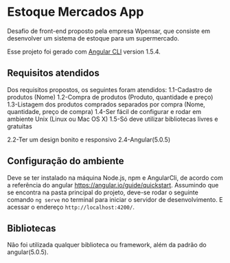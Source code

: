 # Estoque Mercados App

Desafio de front-end proposto pela empresa Wpensar, que consiste em desenvolver um sistema de estoque para um supermercado.

Esse projeto foi gerado com [Angular CLI](https://github.com/angular/angular-cli) version 1.5.4.

## Requisitos atendidos

Dos requisitos propostos, os seguintes foram atendidos:
1.1-Cadastro de produtos (Nome)
1.2-Compra de produtos (Produto, quantidade e preço)
1.3-Listagem dos produtos comprados separados por compra (Nome, quantidade, preço de compra)
1.4-Ser fácil de configurar e rodar em ambiente Unix (Linux ou Mac OS X)
1.5-Só deve utilizar bibliotecas livres e gratuitas

2.2-Ter um design bonito e responsivo
2.4-Angular(5.0.5)

## Configuração do ambiente

Deve se ter instalado na máquina Node.js, npm e AngularCli, de acordo com a referência do angular https://angular.io/guide/quickstart.
Assumindo que se encontra na pasta principal do projeto, deve-se rodar o seguinte comando `ng serve` no terminal para iniciar o servidor de desenvolvimento. E acessar o endereço `http://localhost:4200/`.

## Bibliotecas

Não foi utilizada qualquer biblioteca ou framework, além da padrão do angular(5.0.5).
